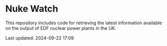 # Nuke Watch

This repository includes code for retrieving the latest information available on the output of EDF nuclear power plants in the UK.

Last updated: 2024-09-22 17:09